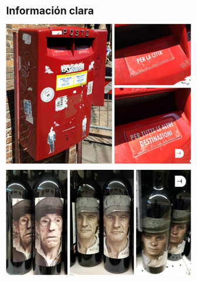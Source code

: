 # Información clara

![](../.gitbook/assets/01-buzon-bolonia.jpg)

![Reserva / Crianza / Cosecha \(moruba.es\)](../.gitbook/assets/01-moruba-etiquetas.jpg)

